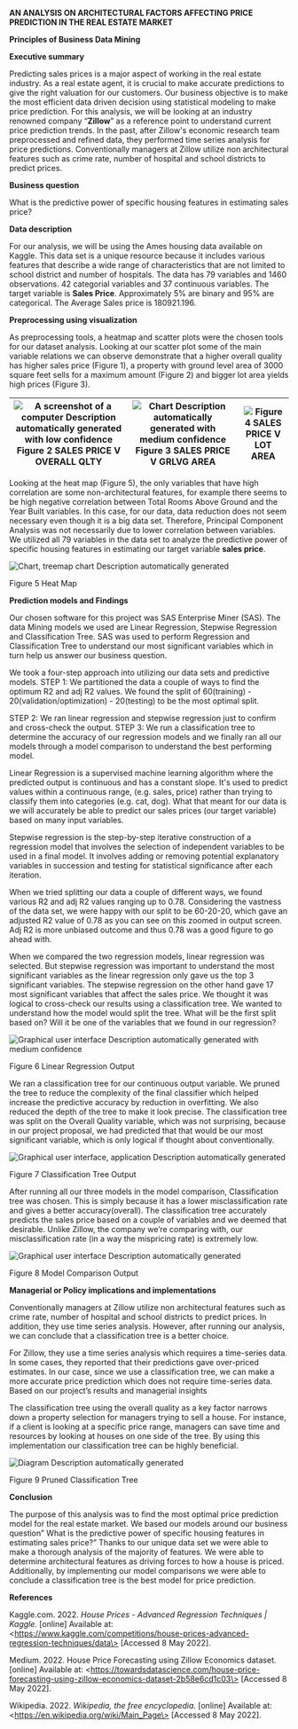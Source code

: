 **AN ANALYSIS ON ARCHITECTURAL FACTORS AFFECTING PRICE PREDICTION IN THE REAL ESTATE MARKET​**

**Principles of Business Data Mining**

**Executive summary**

Predicting sales prices is a major aspect of working in the real estate industry. As a real estate agent, it is crucial to make accurate predictions to give the right valuation for our customers. Our business objective is to make the most efficient data driven decision using statistical modeling to make price prediction. For this analysis, we will be looking at an industry renowned company “**Zillow**” as a reference point to understand current price prediction trends. In the past, after Zillow's economic research team preprocessed and refined data, they performed time series analysis for price predictions. Conventionally managers at Zillow utilize non architectural features such as crime rate, number of hospital and school districts to predict prices.

**Business question**

What is the predictive power of specific housing features in estimating sales price?

**Data description**

For our analysis, we will be using the Ames housing data available on Kaggle. This data set is a unique resource because it includes various features that describe a wide range of characteristics that are not limited to school district and number of hospitals. The data has 79 variables and 1460 observations. 42 categorial variables and 37 continuous variables. The target variable is **Sales Price**. Approximately 5% are binary and 95% are categorical. The Average Sales price is 180921.196.

**Preprocessing using visualization**

As preprocessing tools, a heatmap and scatter plots were the chosen tools for our dataset analysis. Looking at our scatter plot some of the main variable relations we can observe demonstrate that a higher overall quality has higher sales price (Figure 1), a property with ground level area of 3000 square feet sells for a maximum amount (Figure 2) and bigger lot area yields high prices (Figure 3).

| ![A screenshot of a computer Description automatically generated with low confidence](media/67fc1a991aab83dbc79f6c68e10b4db3.png) Figure 2 SALES PRICE V OVERALL QLTY | ![Chart Description automatically generated with medium confidence](media/c5050fc23679ab886acc0394dfd2b62e.png) Figure 3 SALES PRICE V GRLVG AREA | ![](media/469d2ca3b2a124801f423b5f1023ff98.png) Figure 4 SALES PRICE V LOT AREA   |
|-----------------------------------------------------------------------------------------------------------------------------------------------------------------------|---------------------------------------------------------------------------------------------------------------------------------------------------|-----------------------------------------------------------------------------------|

Looking at the heat map (Figure 5), the only variables that have high correlation are some non-architectural features, for example there seems to be high negative correlation between Total Rooms Above Ground and the Year Built variables. In this case, for our data, data reduction does not seem necessary even though it is a big data set. Therefore, Principal Component Analysis was not necessarily due to lower correlation between variables. We utilized all 79 variables in the data set to analyze the predictive power of specific housing features in estimating our target variable **sales price**.

![Chart, treemap chart Description automatically generated](media/d9f84bc8ff6ce605ec28ad53c109c802.png)

Figure 5 Heat Map

**Prediction models and Findings**

Our chosen software for this project was SAS Enterprise Miner (SAS). The data Mining models we used are Linear Regression, Stepwise Regression and Classification Tree. SAS was used to perform Regression and Classification Tree to understand our most significant variables which in turn help us answer our business question.

We took a four-step approach into utilizing our data sets and predictive models. STEP 1: We partitioned the data a couple of ways to find the optimum R2 and adj R2 values. We found the split of 60(training) - 20(validation/optimization) - 20(testing) to be the most optimal split.

STEP 2: We ran linear regression and stepwise regression just to confirm and cross-check the output. STEP 3: We run a classification tree to determine the accuracy of our regression models and we finally ran all our models through a model comparison to understand the best performing model.

Linear Regression is a supervised machine learning algorithm where the predicted output is continuous and has a constant slope. It's used to predict values within a continuous range, (e.g. sales, price) rather than trying to classify them into categories (e.g. cat, dog). What that meant for our data is we will accurately be able to predict our sales prices (our target variable) based on many input variables.

Stepwise regression is the step-by-step iterative construction of a regression model that involves the selection of independent variables to be used in a final model. It involves adding or removing potential explanatory variables in succession and testing for statistical significance after each iteration.

When we tried splitting our data a couple of different ways, we found various R2 and adj R2 values ranging up to 0.78. Considering the vastness of the data set, we were happy with our split to be 60-20-20, which gave an adjusted R2 value of 0.78 as you can see on this zoomed in output screen. Adj R2 is more unbiased outcome and thus 0.78 was a good figure to go ahead with.

When we compared the two regression models, linear regression was selected. But stepwise regression was important to understand the most significant variables as the linear regression only gave us the top 3 significant variables. The stepwise regression on the other hand gave 17 most significant variables that affect the sales price. We thought it was logical to cross-check our results using a classification tree. We wanted to understand how the model would split the tree. What will be the first split based on? Will it be one of the variables that we found in our regression?

![Graphical user interface Description automatically generated with medium confidence](media/7d51c1e15437ecb8df6531fa81efda78.png)

Figure 6 Linear Regression Output

We ran a classification tree for our continuous output variable. We pruned the tree to reduce the complexity of the final classifier which helped increase the predictive accuracy by reduction in overfitting. We also reduced the depth of the tree to make it look precise. The classification tree was split on the Overall Quality variable, which was not surprising, because in our project proposal, we had predicted that that would be our most significant variable, which is only logical if thought about conventionally.

![Graphical user interface, application Description automatically generated](media/2efb0fad5f5137738f95671db468680a.png)

Figure 7 Classification Tree Output

After running all our three models in the model comparison, Classification tree was chosen. This is simply because it has a lower misclassification rate and gives a better accuracy(overall). The classification tree accurately predicts the sales price based on a couple of variables and we deemed that desirable. Unlike Zillow, the company we’re comparing with, our misclassification rate (in a way the mispricing rate) is extremely low.

![Graphical user interface Description automatically generated](media/0298d68f6366cf68963afefeaec23c25.jpeg)

Figure 8 Model Comparison Output

**Managerial or Policy implications and implementations**

Conventionally managers at Zillow utilize non architectural features such as crime rate, number of hospital and school districts to predict prices. In addition, they use time series analysis. However, after running our analysis, we can conclude that a classification tree is a better choice.

For Zillow, they use a time series analysis which requires a time-series data. In some cases, they reported that their predictions gave over-priced estimates. In our case, since we use a classification tree, we can make a more accurate price prediction which does not require time-series data. Based on our project’s results and managerial insights

The classification tree using the overall quality as a key factor narrows down a property selection for managers trying to sell a house. For instance, if a client is looking at a specific price range, managers can save time and resources by looking at houses on one side of the tree. By using this implementation our classification tree can be highly beneficial.

![Diagram Description automatically generated](media/0fc2ed291e00834954499db198eee7af.png)

Figure 9 Pruned Classification Tree

**Conclusion**

The purpose of this analysis was to find the most optimal price prediction model for the real estate market. We based our models around our business question” What is the predictive power of specific housing features in estimating sales price?” Thanks to our unique data set we were able to make a thorough analysis of the majority of features. We were able to determine architectural features as driving forces to how a house is priced. Additionally, by implementing our model comparisons we were able to conclude a classification tree is the best model for price prediction.

**References**

Kaggle.com. 2022. *House Prices - Advanced Regression Techniques \| Kaggle*. [online] Available at: \<https://www.kaggle.com/competitions/house-prices-advanced-regression-techniques/data\> [Accessed 8 May 2022].

Medium. 2022. House Price Forecasting using Zillow Economics dataset. [online] Available at: \<https://towardsdatascience.com/house-price-forecasting-using-zillow-economics-dataset-2b58e6cd1c03\> [Accessed 8 May 2022].

Wikipedia. 2022. *Wikipedia, the free encyclopedia*. [online] Available at: \<https://en.wikipedia.org/wiki/Main_Page\> [Accessed 8 May 2022].
